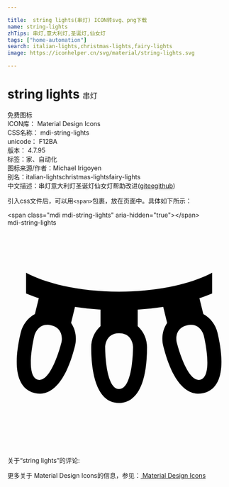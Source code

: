 ```yaml
---

title:  string lights(串灯) ICON转svg、png下载
name: string-lights
zhTips: 串灯,意大利灯,圣诞灯,仙女灯
tags: ["home-automation"]
search: italian-lights,christmas-lights,fairy-lights
image: https://iconhelper.cn/svg/material/string-lights.svg

---
```


# string lights  <small style="font-size: 60%;font-weight: 100">串灯</small>


<div class="detail-page">
<p>
<span><span class="badge-success badge">免费图标</span> </span>
<br/>
<span>
ICON库：
<span class="badge-secondary badge">Material Design Icons</span> 
</span>
<br/>
<span>
CSS名称：
<span class="badge-secondary badge">mdi-string-lights</span> 
</span>
<br/>
<span>
unicode：
<span class="badge-secondary badge">F12BA</span> 
<copy-btn content='F12BA' btn-title=""></copy-btn>
<copy-btn :content='String.fromCodePoint(parseInt("F12BA", 16))' btn-title="复制U"></copy-btn>
</span>
<br/>
<span>
版本：
<span class="badge-secondary badge">4.7.95</span> 
</span><br/><span>标签：<span class="badge-light badge"><router-link to="/tags/home-automation.html">家、自动化</router-link></span></span>
<br/>
<span>图标来源/作者：<span class="badge-light badge">Michael Irigoyen</span></span> 
<br/>
<span>别名：<span class="badge-light badge">italian-lights</span><span class="badge-light badge">christmas-lights</span><span class="badge-light badge">fairy-lights</span></span><br/><span class="zh-detail">中文描述：<span class="badge-primary badge">串灯</span><span class="badge-primary badge">意大利灯</span><span class="badge-primary badge">圣诞灯</span><span class="badge-primary badge">仙女灯</span><span class="help-link"><span>帮助改进</span>(<a href="https://gitee.com/liuwave/icon-helper/edit/master/json/material/string-lights.json" target="_blank" rel="noopener noreferrer">gitee</a><a href="https://github.com/liuwave/icon-helper/edit/master/json/material/string-lights.json" target="_blank" rel="noopener noreferrer">github</a></span>)</span><br/>
</p>
</div>
<div class="alert alert-dark">
  <i class="mdi mdi-string-lights mdi-48px"></i>
  <i class="mdi mdi-string-lights mdi-36px"></i>
  <i class="mdi mdi-string-lights mdi-24px"></i>
  <i class="mdi mdi-string-lights mdi-18px"></i>
</div>
<div>
  <p>引入css文件后，可以用<code>&lt;span&gt;</code>包裹，放在页面中。具体如下所示：    
  </p>
  <div class="alert alert-primary" style="font-size: 14px">
    &lt;span class="mdi mdi-string-lights" aria-hidden="true"&gt;&lt;/span&gt;
    <copy-btn content='<span class="mdi mdi-string-lights" aria-hidden="true"></span>'></copy-btn>
  </div>
  <div class="alert alert-secondary">
    <i class="mdi mdi-string-lights"
    style="font-size: 24px"
    aria-hidden="true"></i> mdi-string-lights
    <copy-btn content="mdi-string-lights" btn-title="复制图标名称"></copy-btn>
  </div>
</div>
<div id="svg" class="svg-wrap">
<svg xmlns="http://www.w3.org/2000/svg" viewBox="0 0 24 24"><path d="M22.56 11.39C22.36 10.59 21.82 9.85 21.05 9.44L20.63 7.74C21.11 7.58 21.57 7.41 22 7.23V5C20 6.07 16.53 7.03 12 7.03S4 6.07 2 5V7.23C2.43 7.41 2.89 7.58 3.37 7.74L2.95 9.44C2.18 9.85 1.64 10.59 1.44 11.39C.905 13.57 .385 17.31 2.92 17.93C4 18.2 6 17.89 7.27 12.82C7.46 12 7.33 11.12 6.84 10.39L7.26 8.67C8.14 8.81 9.05 8.9 10 8.96V10.74C9.35 11.33 9 12.17 9 13C9 15.24 9.39 19 12 19C13.12 19 15 18.22 15 13C15 12.17 14.65 11.33 14 10.74V8.96C14.95 8.9 15.86 8.81 16.74 8.67L17.16 10.39C16.67 11.12 16.54 12 16.73 12.82C18 17.89 20 18.2 21.08 17.93C23.61 17.31 23.09 13.57 22.56 11.39M5.81 12.47C5.81 12.47 4.74 16.84 3.28 16.5C1.82 16.12 2.9 11.75 2.9 11.75S3.26 10.29 4.71 10.65 5.81 12.47 5.81 12.47M12 17.5C10.5 17.5 10.5 13 10.5 13S10.5 11.5 12 11.5 13.5 13 13.5 13 13.5 17.5 12 17.5M20.72 16.5C19.27 16.84 18.19 12.47 18.19 12.47S17.83 11 19.29 10.65 21.1 11.75 21.1 11.75 22.18 16.12 20.72 16.5Z" /></svg>
</div>
<detail full-name='mdi-string-lights'></detail>
<div>
<p>关于“string lights”的评论:</p>
</div>
<Vssue title="关于“string lights”的评论" ></Vssue>    
<div><p>更多关于 Material Design Icons的信息，参见：<a target="_blank" href="https://iconhelper.cn/material.html"> Material Design Icons</a>
</p></div>
